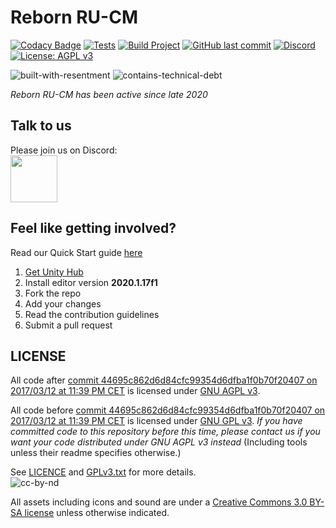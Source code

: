 # Reborn RU-CM
[![Codacy Badge](https://app.codacy.com/project/badge/Grade/052e45816e6d46b8bc12b7e07bc021a5)](https://www.codacy.com/gh/Reborn-RU-CM/Reborn-RU-CM/dashboard?utm_source=github.com&amp;utm_medium=referral&amp;utm_content=Reborn-RU-CM/Reborn-RU-CM&amp;utm_campaign=Badge_Grade)
[![Tests](https://github.com/Reborn-RU-CM/Reborn-RU-CM/workflows/Tests/badge.svg)](https://github.com/Reborn-RU-CM/Reborn-RU-CM/actions?query=workflow%3ATests)
[![Build Project](https://github.com/Reborn-RU-CM/Reborn-RU-CM/workflows/Build%20Project/badge.svg?branch=develop)](https://github.com/Reborn-RU-CM/Reborn-RU-CM/actions?query=workflow%3ABuild+branch%3Adevelop)
[![GitHub last commit](https://img.shields.io/github/last-commit/Reborn-RU-CM/unitystation.svg)](https://github.com/Reborn-RU-CM/Reborn-RU-CM/commits/develop)
[![Discord](https://img.shields.io/discord/614611020039585792.svg)](https://discord.gg/5sRAqd8xmk)
[![License: AGPL v3](https://img.shields.io/badge/License-AGPL%20v3-blue.svg)](https://www.gnu.org/licenses/agpl-3.0)

![built-with-resentment](http://forthebadge.com/images/badges/built-with-resentment.svg)
![contains-technical-debt](http://forthebadge.com/images/badges/contains-technical-debt.svg)

_Reborn RU-CM has been active since late 2020_

## Talk to us
Please join us on Discord:  
[<img src="https://www.seoclerk.com/pics/want57772-1PlHGI1515438378.png" width="75">](https://discord.gg/5sRAqd8xmk)

## Feel like getting involved?
Read our Quick Start guide [here](https://unitystation.github.io/unitystation/contribution-guides/Starting-contribution/)
1. [Get Unity Hub](https://unity3d.com/get-unity/download)
2. Install editor version **2020.1.17f1**
3. Fork the repo
4. Add your changes
5. Read the contribution guidelines
6. Submit a pull request

## LICENSE

All code after [commit 44695c862d6d84cfc99354d6dfba1f0b70f20407 on 2017/03/12 at 11:39 PM CET](https://github.com/unitystation/unitystation/commit/44695c862d6d84cfc99354d6dfba1f0b70f20407) is licensed under [GNU AGPL v3](https://www.gnu.org/licenses/agpl-3.0.html).

All code before [commit 44695c862d6d84cfc99354d6dfba1f0b70f20407 on 2017/03/12 at 11:39 PM CET](https://github.com/unitystation/unitystation/commit/44695c862d6d84cfc99354d6dfba1f0b70f20407) is licensed under [GNU GPL v3](https://www.gnu.org/licenses/gpl-3.0.html).
_If you have committed code to this repository before this time, please contact us if you want your code distributed under GNU AGPL v3 instead_
(Including tools unless their readme specifies otherwise.)

See [LICENCE](https://github.com/unitystation/unitystation/blob/develop/LICENSE) and [GPLv3.txt](https://github.com/unitystation/unitystation/blob/develop/docs/GPLv3.txt) for more details.  
![cc-by-nd](http://forthebadge.com/images/badges/cc-by-nd.svg)

All assets including icons and sound are under a [Creative Commons 3.0 BY-SA license](https://creativecommons.org/licenses/by-sa/3.0/) unless otherwise indicated.

